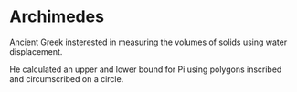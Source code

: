 # Archimedes

Ancient Greek insterested in measuring the volumes of solids using water displacement.

He calculated an upper and lower bound for Pi using polygons inscribed and circumscribed on a circle.